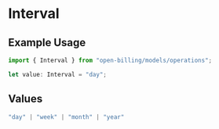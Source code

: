 # Interval

## Example Usage

```typescript
import { Interval } from "open-billing/models/operations";

let value: Interval = "day";
```

## Values

```typescript
"day" | "week" | "month" | "year"
```